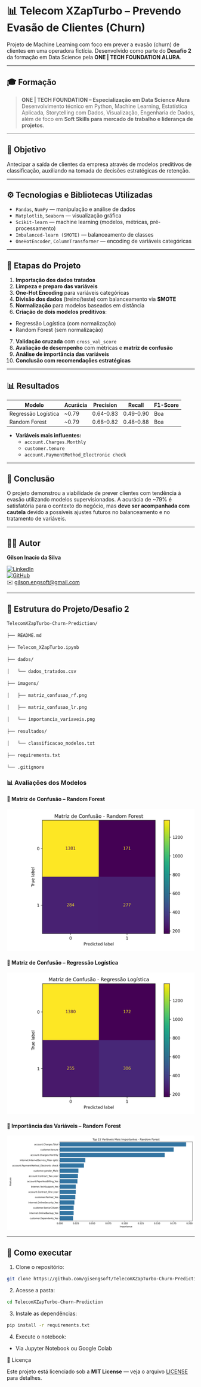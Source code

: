 # 📊 Telecom XZapTurbo – Prevendo Evasão de Clientes (Churn)

Projeto de Machine Learning com foco em prever a evasão (churn) de clientes em uma operadora fictícia. Desenvolvido como parte do **Desafio 2** da formação em Data Science pela **ONE | TECH FOUNDATION ALURA**.

---

## 🎓 Formação

> **ONE | TECH FOUNDATION – Especialização em Data Science Alura**  
> Desenvolvimento técnico em Python, Machine Learning, Estatística Aplicada, Storytelling com Dados, Visualização, Engenharia de Dados, além de foco em **Soft Skills para mercado de trabalho e liderança de projetos**.

---

## 🎯 Objetivo

Antecipar a saída de clientes da empresa através de modelos preditivos de classificação, auxiliando na tomada de decisões estratégicas de retenção.

---

## ⚙️ Tecnologias e Bibliotecas Utilizadas

- `Pandas`, `NumPy` — manipulação e análise de dados
- `Matplotlib`, `Seaborn` — visualização gráfica
- `Scikit-learn` — machine learning (modelos, métricas, pré-processamento)
- `Imbalanced-learn (SMOTE)` — balanceamento de classes
- `OneHotEncoder`, `ColumnTransformer` — encoding de variáveis categóricas

---

## 🧠 Etapas do Projeto

1. **Importação dos dados tratados**
2. **Limpeza e preparo das variáveis**
3. **One-Hot Encoding** para variáveis categóricas
4. **Divisão dos dados** (treino/teste) com balanceamento via **SMOTE**
5. **Normalização** para modelos baseados em distância
6. **Criação de dois modelos preditivos**:
  - Regressão Logística (com normalização)
  - Random Forest (sem normalização)
7. **Validação cruzada** com `cross_val_score`
8. **Avaliação de desempenho** com métricas e **matriz de confusão**
9. **Análise de importância das variáveis**
10. **Conclusão com recomendações estratégicas**

---

## 📊 Resultados

| Modelo | Acurácia | Precision | Recall | F1-Score |
| --- | --- | --- | --- | --- |
| Regressão Logística | ~0.79 | 0.64–0.83 | 0.49–0.90 | Boa |
| Random Forest | ~0.79 | 0.68–0.82 | 0.48–0.88 | Boa |

- **Variáveis mais influentes:**
  - `account.Charges.Monthly`
  - `customer.tenure`
  - `account.PaymentMethod_Electronic check`

---

## 📌 Conclusão

O projeto demonstrou a viabilidade de prever clientes com tendência à evasão utilizando modelos supervisionados. A acurácia de ~79% é satisfatória para o contexto do negócio, mas **deve ser acompanhada com cautela** devido a possíveis ajustes futuros no balanceamento e no tratamento de variáveis.

---

## 👨‍💻 Autor

**Gilson Inacio da Silva**

[![LinkedIn](https://img.shields.io/badge/-LinkedIn-0077B5?style=flat&logo=linkedin)](https://www.linkedin.com/in/gilsoninsilva)  
[![GitHub](https://img.shields.io/badge/-GitHub-181717?style=flat&logo=github)](https://github.com/gisengsoft)  
✉️ [gilson.engsoft@gmail.com](mailto:gilson.engsoft@gmail.com)  

---

## 📁 Estrutura do Projeto/Desafio 2

```
TelecomXZapTurbo-Churn-Prediction/

├── README.md

├── Telecom_XZapTurbo.ipynb

├── dados/

│   └── dados_tratados.csv

├── imagens/

│   ├── matriz_confusao_rf.png

│   ├── matriz_confusao_lr.png

│   └── importancia_variaveis.png

├── resultados/

│   └── classificacao_modelos.txt

├── requirements.txt

└── .gitignore
```

### 📊 Avaliações dos Modelos

#### 📌 Matriz de Confusão – Random Forest
![Matriz RF](imagens/matriz_confusao_rf.png)

#### 📌 Matriz de Confusão – Regressão Logística
![Matriz LR](imagens/matriz_confusao_lr.png)

#### 📌 Importância das Variáveis – Random Forest
![Importância](imagens/importancia_variaveis.png)


---

## 🚀 Como executar

1. Clone o repositório:
  
  ```bash
  git clone https://github.com/gisengsoft/TelecomXZapTurbo-Churn-Prediction.git
  ```
  
2. Acesse a pasta:
  
  ```bash
  cd TelecomXZapTurbo-Churn-Prediction
  ```
  
3. Instale as dependências:
  
  ```bash
  pip install -r requirements.txt
  ```
  
4. Execute o notebook:
  
- Via Jupyter Notebook ou Google Colab

📄 Licença

Este projeto está licenciado sob a **MIT License** — veja o arquivo [LICENSE](LICENSE) para detalhes.